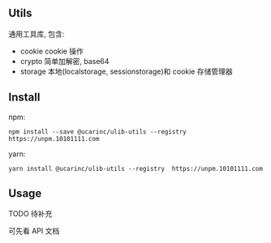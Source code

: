 ## Utils

通用工具库, 包含:

- cookie cookie 操作
- crypto 简单加解密, base64
- storage 本地(localstorage, sessionstorage)和 cookie 存储管理器

## Install

npm:

```
npm install --save @ucarinc/ulib-utils --registry  https://unpm.10101111.com
```

yarn:

```
yarn install @ucarinc/ulib-utils --registry  https://unpm.10101111.com
```

## Usage

TODO 待补充

可先看 API 文档
